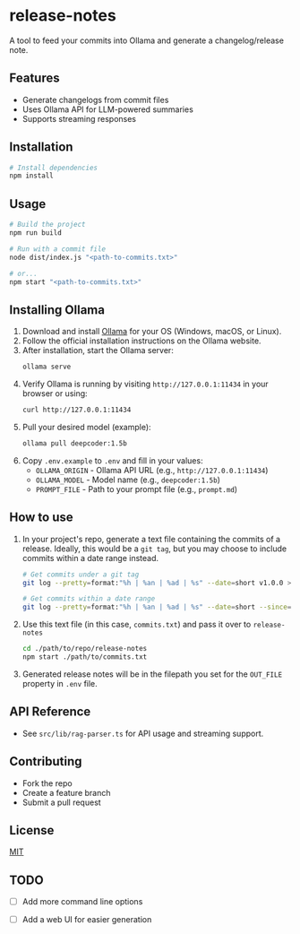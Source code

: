 # release-notes
A tool to feed your commits into Ollama and generate a changelog/release note.

## Features
- Generate changelogs from commit files
- Uses Ollama API for LLM-powered summaries
- Supports streaming responses

## Installation
```sh
# Install dependencies
npm install
```

## Usage
```sh
# Build the project
npm run build

# Run with a commit file
node dist/index.js "<path-to-commits.txt>"

# or...
npm start "<path-to-commits.txt>"
```

## Installing Ollama
1. Download and install [Ollama](https://ollama.com/) for your OS (Windows, macOS, or Linux).
2. Follow the official installation instructions on the Ollama website.
3. After installation, start the Ollama server:
   ```sh
   ollama serve
   ```
4. Verify Ollama is running by visiting `http://127.0.0.1:11434` in your browser or using:
   ```sh
   curl http://127.0.0.1:11434
   ```
5. Pull your desired model (example):
   ```sh
   ollama pull deepcoder:1.5b
   ```
6. Copy `.env.example` to `.env` and fill in your values:
   - `OLLAMA_ORIGIN` - Ollama API URL (e.g., `http://127.0.0.1:11434`)
   - `OLLAMA_MODEL` - Model name (e.g., `deepcoder:1.5b`)
   - `PROMPT_FILE` - Path to your prompt file (e.g., `prompt.md`)

## How to use
1. In your project's repo, generate a text file containing the commits of a release. Ideally, this would be a `git tag`, but you may choose to include commits within a date range instead.
    ```sh
    # Get commits under a git tag
    git log --pretty=format:"%h | %an | %ad | %s" --date=short v1.0.0 > commits.txt

    # Get commits within a date range
    git log --pretty=format:"%h | %an | %ad | %s" --date=short --since="2025-01-01" --until="2025-02-01" > commits.txt
    ```
2. Use this text file (in this case, `commits.txt`) and pass it over to `release-notes`
    ```sh
    cd ./path/to/repo/release-notes
    npm start ./path/to/commits.txt
    ```
3. Generated release notes will be in the filepath you set for the `OUT_FILE` property in `.env` file.

## API Reference
- See `src/lib/rag-parser.ts` for API usage and streaming support.

## Contributing
- Fork the repo
- Create a feature branch
- Submit a pull request

## License
[MIT](LICENSE)

## TODO
- [ ] Add more command line options
- [ ] Add a web UI for easier generation

